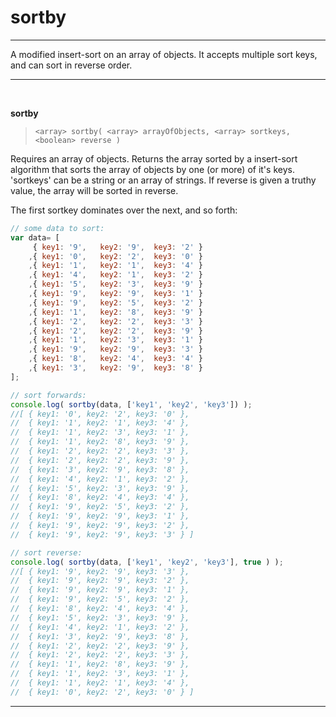# sortby
___

A modified insert-sort on an array of objects. It accepts multiple sort keys, and can sort in reverse order.
___
<br/>

**sortby**
> `<array> sortby( <array> arrayOfObjects, <array> sortkeys, <boolean> reverse )`

Requires an array of objects. Returns the array sorted by a insert-sort algorithm that sorts the array
of objects by one (or more) of it's keys. 'sortkeys' can be a string or an array of strings.
If reverse is given a truthy value, the array will be sorted in reverse.

The first sortkey dominates over the next, and so forth:
```javascript
// some data to sort:
var data= [
	 { key1: '9',	key2: '9',	key3: '2' }
	,{ key1: '0',	key2: '2',	key3: '0' }
	,{ key1: '1',	key2: '1',	key3: '4' }
	,{ key1: '4',	key2: '1',	key3: '2' }
	,{ key1: '5',	key2: '3',	key3: '9' }
	,{ key1: '9',	key2: '9',	key3: '1' }
	,{ key1: '9',	key2: '5',	key3: '2' }
	,{ key1: '1',	key2: '8',	key3: '9' }
	,{ key1: '2',	key2: '2',	key3: '3' }
	,{ key1: '2',	key2: '2',	key3: '9' }
	,{ key1: '1',	key2: '3',	key3: '1' }
	,{ key1: '9',	key2: '9',	key3: '3' }
	,{ key1: '8',	key2: '4',	key3: '4' }
	,{ key1: '3',	key2: '9',	key3: '8' }
];

// sort forwards:
console.log( sortby(data, ['key1', 'key2', 'key3']) );
//[ { key1: '0', key2: '2', key3: '0' },
//  { key1: '1', key2: '1', key3: '4' },
//  { key1: '1', key2: '3', key3: '1' },
//  { key1: '1', key2: '8', key3: '9' },
//  { key1: '2', key2: '2', key3: '3' },
//  { key1: '2', key2: '2', key3: '9' },
//  { key1: '3', key2: '9', key3: '8' },
//  { key1: '4', key2: '1', key3: '2' },
//  { key1: '5', key2: '3', key3: '9' },
//  { key1: '8', key2: '4', key3: '4' },
//  { key1: '9', key2: '5', key3: '2' },
//  { key1: '9', key2: '9', key3: '1' },
//  { key1: '9', key2: '9', key3: '2' },
//  { key1: '9', key2: '9', key3: '3' } ]

// sort reverse:
console.log( sortby(data, ['key1', 'key2', 'key3'], true ) );
//[ { key1: '9', key2: '9', key3: '3' },
//  { key1: '9', key2: '9', key3: '2' },
//  { key1: '9', key2: '9', key3: '1' },
//  { key1: '9', key2: '5', key3: '2' },
//  { key1: '8', key2: '4', key3: '4' },
//  { key1: '5', key2: '3', key3: '9' },
//  { key1: '4', key2: '1', key3: '2' },
//  { key1: '3', key2: '9', key3: '8' },
//  { key1: '2', key2: '2', key3: '9' },
//  { key1: '2', key2: '2', key3: '3' },
//  { key1: '1', key2: '8', key3: '9' },
//  { key1: '1', key2: '3', key3: '1' },
//  { key1: '1', key2: '1', key3: '4' },
//  { key1: '0', key2: '2', key3: '0' } ]
```
___
